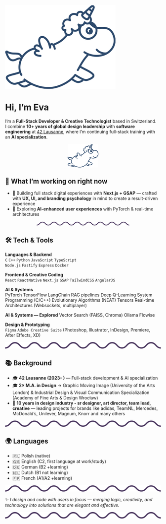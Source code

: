 ![alt text](image.png)


# Hi, I’m Eva

I’m a **Full-Stack Developer & Creative Technologist** based in Switzerland.  
I combine **10+ years of global design leadership** with **software engineering** at [42 Lausanne](https://42lausanne.ch), where I’m continuing full-stack training with an **AI specialization**.  

<p align="center">
  <img src="image.png" alt="Me working on AI & UX" width="100"/>
</p>

## 🎯 What I’m working on right now
- 🚀 Building full stack digital experiences with **Next.js + GSAP** — crafted with **UX, UI, and branding psychology** in mind to create a result-driven experience  
- 🤖 Exploring **AI-enhanced user experiences** with PyTorch & real-time architectures  


<p align="center">
  <img src="image-1.png" alt="wave" width="300"/>
</p>

## 🛠 Tech & Tools
**Languages & Backend**  
`C` `C++` `Python` `JavaScript` `TypeScript`  
`Node.js` `Fastify` `Express` `Docker`  

**Frontend & Creative Coding**  
`React` `ReactNative` `Next.js` `GSAP` `TailwindCSS`  `AngularJS`

**AI & Systems**  
PyTorch TensorFlow LangChain
RAG pipelines Deep Q-Learning
System Programming (C/C++)
Evolutionary Algorithms (NEAT) Tensors
Real-time Architectures (Websockets, multiplayer)

**AI & Systems — Explored**
Vector Search (FAISS, Chroma) Ollama Flowise

**Design & Prototyping**  
`Figma` `Adobe Creative Suite` (Photoshop, Illustrator, InDesign, Premiere, After Effects, XD)  

![alt text](image-1.png)

## 📚 Background
- 🎓 **42 Lausanne (2023– )** — Full-stack development & AI specialization  
- 🎓 **2× M.A. in Design** → Graphic Moving Image (University of the Arts London) & Industrial Design & Visual Communication Specialization (Academy of Fine Arts & Design Wrocław)  
- 💼 **10 years in design industry - sr designer, art director, team lead, creative** — leading projects for brands like adidas, TeamNL, Mercedes, McDonald’s, Unilever, Magnum, Knorr and many others  

![alt text](image-1.png)

## 🌍 Languages
- 🇵🇱 Polish (native)  
- 🇬🇧 English (C2, first language at work/study)  
- 🇩🇪 German (B2 +learning)  
- 🇳🇱 Dutch (B1 not learning)  
- 🇫🇷 French (A1/A2 +learning)  

![alt text](image-1.png)

✨ *I design and code with users in focus — merging logic, creativity, and technology into solutions that are elegant and effective.*  

![alt text](image-1.png)
